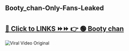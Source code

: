
 ## Booty_chan-Only-Fans-Leaked

# <h2><a href="https://clipsfans.com/Booty_chan&ref=git">🔗 Click to LINKS ⏩⏩ 👉 🟢 Booty chan </a></h2>

<a href="https://clipsfans.com/Booty_chan&ref=git" rel="nofollow" data-target="animated-image.originalLink"><img src="https://i.ibb.co.com/xMMVF88/686577567.gif" alt="Viral Video Original" style="max-width: 100%; display: inline-block;" data-target="animated-image.originalImage"></a>
